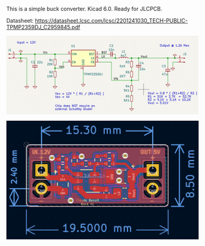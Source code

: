 This is a simple buck converter. Kicad 6.0. Ready for JLCPCB.


Datasheet: https://datasheet.lcsc.com/lcsc/2201241030_TECH-PUBLIC-TPMP2359DJ_C2959845.pdf



![Alt text](buck_sch.png?raw=true "Schematics")

![Alt text](buck_pcb.png?raw=true "Printed Circuit Board")
